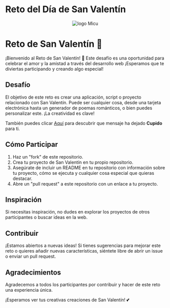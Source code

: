 # Reto del Día de San Valentín
<p align="center" width="150px"><img alt="logo Micu" src="https://github.com/femcodersclub/reto-FemCodersClub-dia-de-San-Valentin/assets/158848998/9460464b-3332-4bd5-b9f7-d6a23560893c"></p>

# Reto de San Valentín 💖

¡Bienvenido al Reto de San Valentín! 🌹 Este desafío es una oportunidad para celebrar el amor y la amistad a través del desarrollo web ¡Esperamos que te diviertas participando y creando algo especial!

## Desafío

El objetivo de este reto es crear una aplicación, script o proyecto relacionado con San Valentín. Puede ser cualquier cosa, desde una tarjeta electrónica hasta un generador de poemas románticos, o bien puedes personalizar este. ¡La creatividad es clave!

También puedes clicar [Aquí](https://femcodersclub.github.io/reto-FemCodersClub-dia-de-San-Valentin/) para descubrir que mensaje ha dejado <strong>Cupido</strong> para ti. 

## Cómo Participar

1. Haz un "fork" de este repositorio.
2. Crea tu proyecto de San Valentín en tu propio repositorio.
3. Asegúrate de incluir un README en tu repositorio con información sobre tu proyecto, cómo se ejecuta y cualquier cosa especial que quieras destacar.
4. Abre un "pull request" a este repositorio con un enlace a tu proyecto.

## Inspiración

Si necesitas inspiración, no dudes en explorar los proyectos de otros participantes o buscar ideas en la web.

## Contribuir

¡Estamos abiertos a nuevas ideas! Si tienes sugerencias para mejorar este reto o quieres añadir nuevas características, siéntete libre de abrir un issue o enviar un pull request.

## Agradecimientos

Agradecemos a todos los participantes por contribuir y hacer de este reto una experiencia única.

¡Esperamos ver tus creativas creaciones de San Valentín! 💕



